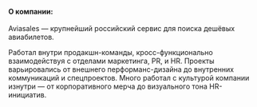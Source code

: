 **О&nbsp;компании:** <br><br> Aviasales&nbsp;&mdash; крупнейший российский сервис для поиска дешёвых авиабилетов. 

Работал внутри продакшн-команды, кросс-функционально взаимодействуя с&nbsp;отделами маркетинга, PR, и&nbsp;HR. 
Проекты варьировались от&nbsp;внешнего перформанс-дизайна до&nbsp;внутренних коммуникаций и&nbsp;спецпроектов. 
Много работал с&nbsp;культурой компании изнутри&nbsp;&mdash; от&nbsp;корпоративного мерча до&nbsp;визуального тона HR-инициатив.